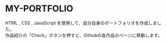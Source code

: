 # MY-PORTFOLIO
HTML , CSS  , JavaScript を使用して、自分自身のポートフォリオを作成しました。<br>
作品紹介の「Check」ボタンを押すと、Githubの各作品のページに移動します。
